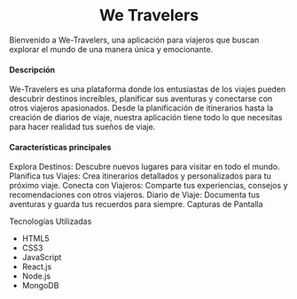 <h1 align="center" id="title">We Travelers</h1>
Bienvenido a We-Travelers, una aplicación para viajeros que buscan explorar el mundo de una manera única y emocionante.

<h4 id="title">Descripción</h4>
<p>We-Travelers es una plataforma donde los entusiastas de los viajes pueden descubrir destinos increíbles, planificar sus aventuras y conectarse con otros viajeros apasionados. Desde la planificación de itinerarios hasta la creación de diarios de viaje, nuestra aplicación tiene todo lo que necesitas para hacer realidad tus sueños de viaje.</p>

<h4 id="title">Características principales</h4>
Explora Destinos: Descubre nuevos lugares para visitar en todo el mundo.
Planifica tus Viajes: Crea itinerarios detallados y personalizados para tu próximo viaje.
Conecta con Viajeros: Comparte tus experiencias, consejos y recomendaciones con otros viajeros.
Diario de Viaje: Documenta tus aventuras y guarda tus recuerdos para siempre.
Capturas de Pantalla


Tecnologías Utilizadas
<ul>
<li>HTML5</li>
<li>CSS3</li>
<li>JavaScript</li>
<li>React.js</li>
<li>Node.js</li>
<li>MongoDB</li>
</ul>
